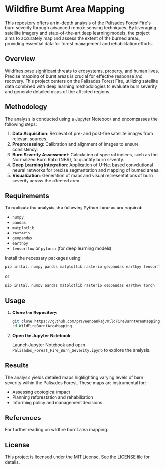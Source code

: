 # Wildfire Burnt Area Mapping

This repository offers an in-depth analysis of the Palisades Forest Fire's burn severity through advanced remote sensing techniques. By leveraging satellite imagery and state-of-the-art deep learning models, the project aims to accurately map and assess the extent of the burned areas, providing essential data for forest management and rehabilitation efforts.

## Overview

Wildfires pose significant threats to ecosystems, property, and human lives. Precise mapping of burnt areas is crucial for effective response and recovery. This project centers on the Palisades Forest Fire, utilizing satellite data combined with deep learning methodologies to evaluate burn severity and generate detailed maps of the affected regions.

## Methodology

The analysis is conducted using a Jupyter Notebook and encompasses the following steps:

1. **Data Acquisition**: Retrieval of pre- and post-fire satellite images from relevant sources.
2. **Preprocessing**: Calibration and alignment of images to ensure consistency.
3. **Burn Severity Assessment**: Calculation of spectral indices, such as the Normalized Burn Ratio (NBR), to quantify burn severity.
4. **Deep Learning Integration**: Application of U-Net based convolutional neural networks for precise segmentation and mapping of burned areas.
5. **Visualization**: Generation of maps and visual representations of burn severity across the affected area.

## Requirements

To replicate the analysis, the following Python libraries are required:

- `numpy`
- `pandas`
- `matplotlib`
- `rasterio`
- `geopandas`
- `earthpy`
- `tensorflow` or `pytorch` (for deep learning models)

Install the necessary packages using:

```bash
pip install numpy pandas matplotlib rasterio geopandas earthpy tensorflow
```

or

```bash
pip install numpy pandas matplotlib rasterio geopandas earthpy torch
```

## Usage

1. **Clone the Repository**:

   ```bash
   git clone https://github.com/praveenpankaj/WildFireBurntAreaMapping.git
   cd WildFireBurntAreaMapping
   ```

2. **Open the Jupyter Notebook**:

   Launch Jupyter Notebook and open `Palisades_Forest_Fire_Burn_Severity.ipynb` to explore the analysis.

## Results

The analysis yields detailed maps highlighting varying levels of burn severity within the Palisades Forest. These maps are instrumental for:

- Assessing ecological impact
- Planning reforestation and rehabilitation
- Informing policy and management decisions

## References

For further reading on wildfire burnt area mapping.

## License

This project is licensed under the MIT License. See the [LICENSE](LICENSE) file for details.
